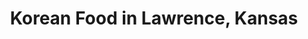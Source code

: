 ---
active: true
aliases: []
description: Korean restaurants offering curbside, takeout, and delivery food in Lawrence,
  Kansas
name: Korean
redirect_from: []
sitemap: true
slug: korean
title: Korean Food in Lawrence, Kansas
---
